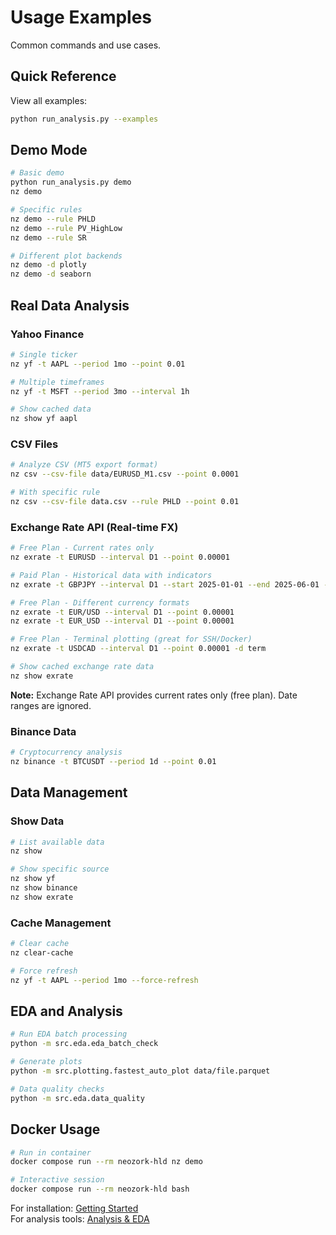 # Usage Examples

Common commands and use cases.

## Quick Reference

View all examples:
```bash
python run_analysis.py --examples
```

## Demo Mode

```bash
# Basic demo
python run_analysis.py demo
nz demo

# Specific rules
nz demo --rule PHLD
nz demo --rule PV_HighLow
nz demo --rule SR

# Different plot backends
nz demo -d plotly
nz demo -d seaborn
```

## Real Data Analysis

### Yahoo Finance
```bash
# Single ticker
nz yf -t AAPL --period 1mo --point 0.01

# Multiple timeframes
nz yf -t MSFT --period 3mo --interval 1h

# Show cached data
nz show yf aapl
```

### CSV Files
```bash
# Analyze CSV (MT5 export format)
nz csv --csv-file data/EURUSD_M1.csv --point 0.0001

# With specific rule
nz csv --csv-file data.csv --rule PHLD --point 0.01
```

### Exchange Rate API (Real-time FX)
```bash
# Free Plan - Current rates only
nz exrate -t EURUSD --interval D1 --point 0.00001

# Paid Plan - Historical data with indicators
nz exrate -t GBPJPY --interval D1 --start 2025-01-01 --end 2025-06-01 --point 0.01 --rule PV

# Free Plan - Different currency formats
nz exrate -t EUR/USD --interval D1 --point 0.00001
nz exrate -t EUR_USD --interval D1 --point 0.00001

# Free Plan - Terminal plotting (great for SSH/Docker)
nz exrate -t USDCAD --interval D1 --point 0.00001 -d term

# Show cached exchange rate data
nz show exrate
```

**Note:** Exchange Rate API provides current rates only (free plan). Date ranges are ignored.

### Binance Data
```bash
# Cryptocurrency analysis
nz binance -t BTCUSDT --period 1d --point 0.01
```

## Data Management

### Show Data
```bash
# List available data
nz show

# Show specific source
nz show yf
nz show binance
nz show exrate
```

### Cache Management
```bash
# Clear cache
nz clear-cache

# Force refresh
nz yf -t AAPL --period 1mo --force-refresh
```

## EDA and Analysis

```bash
# Run EDA batch processing
python -m src.eda.eda_batch_check

# Generate plots
python -m src.plotting.fastest_auto_plot data/file.parquet

# Data quality checks
python -m src.eda.data_quality
```

## Docker Usage

```bash
# Run in container
docker compose run --rm neozork-hld nz demo

# Interactive session
docker compose run --rm neozork-hld bash
```

For installation: [Getting Started](getting-started.md)  
For analysis tools: [Analysis & EDA](analysis-eda.md)